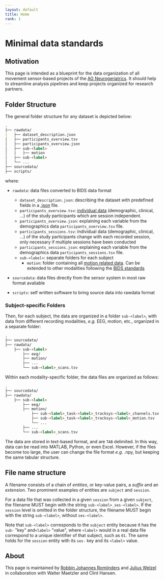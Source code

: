 ```yaml
---
layout: default
title: Home
rank: 1
---
```


# Minimal data standards
## Motivation
This page is intended as a blueprint for the data organization of all movement sensor-based projects of the [AG Neurogeriatrics](https://neurogeriatrics-kiel.com/de/). It should help to streamline analysis pipelines and keep projects organized for research partners.

## Folder Structure
The general folder structure for any dataset is depicted below:

```markdown
.
├── rawdata/
|   ├── dataset_description.json
│   ├── participants_overview.tsv
│   ├── participants_overview.json
│   ├── sub-<label>
│   |   ├── motion
│   ├── sub-<label>
│   └── ...
├── sourcedata/
├── scripts/
```
where:

- `rawdata`: data files converted to BIDS data format

  - `dataset_description.json`: describing the dataset with predefined fields in a [.json](https://neurogeriatricskiel.github.io/data/dataset_description.html) file.
  - `participants_overview.tsv`: [individual data](https://neurogeriatricskiel.github.io/data/participants.html) (demographic, clinical, ...) of the study participants which are session independent.
  - `participants_overview.json`: explaining each variable from the demographics data `participants_overview.tsv` file.
  - `participants_sessions.tsv`: individual data (demographic, clinical, ...) of the study participants change with each recorded session, only necessary if multiple sessions have been conducted
  - `participants_sessions.json`: explaining each variable from the demographics data `participants_sessions.tsv` file.
  - `sub-<label>`: separate folders for each subject
    - `motion`: folder containing all [motion related data](https://neurogeriatricskiel.github.io/data/motion.html). Can be extended to other modalities following the [BIDS standards](https://bids-specification.readthedocs.io/en/stable/)

- `sourcedata`: data files directly from the sensor system in most raw format avaliable
- `scripts`: self written software to bring source data into rawdata format

### Subject-specific Folders
Then, for each subject, the data are organized in a folder `sub-<label>`, with data from different recording modalities, *e.g.* EEG, motion, etc., organized in a separate folder:
```markdown
.
├── sourcedata/
├── rawdata/
    ├── sub-<label>
        ├── eeg/
        ├── motion/
        ├── ...
        └── sub-<label>_scans.tsv
```
Within each modality-specific folder, the data files are organized as follows:
```markdown
.
├── sourcedata/
├── rawdata/
    ├── sub-<label>
        ├── eeg/
        ├── motion/
            ├── sub-<label>_task-<label>_tracksys-<label>_channels.tsv
            ├── sub-<label>_task-<label>_tracksys-<label>_motion.tsv
            └── ...
        ├── ...
        └── sub-<label>_scans.tsv
```
The data are stored in text-based format, and are `TAB` delimited. In this way, data can be read into MATLAB, Python, or even Excel. However, if the files become too large, the user can change the file format *e.g.* .npy, but keeping the same tabular structure.

## File name structure
A filename consists of a chain of *entities*, or key-value pairs, a *suffix* and an
*extension*.
Two prominent examples of entities are `subject` and `session`.

For a data file that was collected in a given `session` from a given
`subject`, the filename MUST begin with the string `sub-<label>_ses-<label>`.
If the `session` level is omitted in the folder structure, the filename MUST begin
with the string `sub-<label>`, without `ses-<label>`.

Note that `sub-<label>` corresponds to the `subject` entity because it has
the `sub-` "key" and`<label>` "value", where `<label>` would in a real data file
correspond to a unique identifier of that subject, such as `01`.
The same holds for the `session` entity with its `ses-` key and its `<label>`
value.


## About
This page is maintained by [Robbin Johannes Romijnders](mailto:r.romijnders@neurologie.uni-kiel.de) and [Julius Welzel](mailto:j.welzel@neurologie.uni-kiel.de) in collaboration with Walter Maetzler and Clint Hansen.

